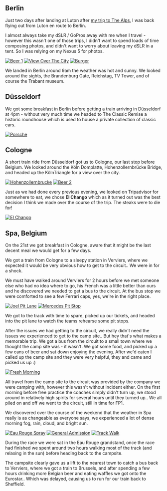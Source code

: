 <!--moml:meta
Title: 2014 Germany & Belgium
Date: 2014-08-01
Hero: safety-car
Intro: A trip with my friend starting in Berlin and moving West through Düsseldorf, and Cologne before getting to Spa, Belgium where we watched the Formula 1 grand prix.
-->

## Berlin

Just two days after landing at Luton after <a href="/category/morzine" title="Mountain biking in Morzine">my trip to The Alps</a>, I was back flying out from Luton en route to Berlin.

I almost always take my dSLR / GoPros away with me when I travel - however this wasn't one of those trips, I didn't want to spend loads of time composing photos, and didn't want to worry about leaving my dSLR in a tent. So I was relying on my Nexus 5 for photos.

<div class="gallery">
    <a href="/2014-germany-and-belgium/beer-1-2000.jpg"><img alt="Beer 1" srcset="/2014-barcelona/beer-1-400.jpg, /2014-germany-and-belgium/beer-1-800.jpg 800w, /2014-germany-and-belgium/beer-1-1200.jpg 1200w, /2014-germany-and-belgium/beer-1-1600.jpg 1600w, /2014-germany-and-belgium/beer-1-2000.jpg 2000w" src="/2014-germany-and-belgium/beer-1-400.jpg"></a>
    <a href="/2014-germany-and-belgium/view-over-the-city-2000.jpg"><img alt="View Over The City" srcset="/2014-barcelona/view-over-the-city-400.jpg, /2014-germany-and-belgium/view-over-the-city-800.jpg 800w, /2014-germany-and-belgium/view-over-the-city-1200.jpg 1200w, /2014-germany-and-belgium/view-over-the-city-1600.jpg 1600w, /2014-germany-and-belgium/view-over-the-city-2000.jpg 2000w" src="/2014-germany-and-belgium/view-over-the-city-400.jpg"></a>
    <a href="/2014-germany-and-belgium/burger-2000.jpg"><img alt="Burger" srcset="/2014-barcelona/burger-400.jpg, /2014-germany-and-belgium/burger-800.jpg 800w, /2014-germany-and-belgium/burger-1200.jpg 1200w, /2014-germany-and-belgium/burger-1600.jpg 1600w, /2014-germany-and-belgium/burger-2000.jpg 2000w" src="/2014-germany-and-belgium/burger-400.jpg"></a>
</div>

We landed in Berlin around 9am the weather was hot and sunny. We looked around the sights, the Brandenburg Gate, Reichstag, TV Tower, and of course the Trabant museum.

## Düsseldorf

We got some breakfast in Berlin before getting a train arriving in Düsseldorf at 4pm - without very much time we headed to The Classic Remise a historic roundhouse which is used to house a private collection of classic cars.

<div class="gallery">
    <a href="/2014-germany-and-belgium/porsche-2000.jpg"><img alt="Porsche" srcset="/2014-barcelona/porsche-400.jpg, /2014-germany-and-belgium/porsche-800.jpg 800w, /2014-germany-and-belgium/porsche-1200.jpg 1200w, /2014-germany-and-belgium/porsche-1600.jpg 1600w, /2014-germany-and-belgium/porsche-2000.jpg 2000w" src="/2014-germany-and-belgium/porsche-400.jpg"></a>
</div>

## Cologne

A short train ride from Düsseldorf got us to Cologne, our last stop before Belgium. We looked around the Köln Domplatte, Hohenzollernbrücke Bridge, and headed up the KölnTriangle for a view over the city.

<div class="gallery">
    <a href="/2014-germany-and-belgium/hohenzollernbrucke-2000.jpg"><img alt="Hohenzollernbrucke" srcset="/2014-barcelona/hohenzollernbrucke-400.jpg, /2014-germany-and-belgium/hohenzollernbrucke-800.jpg 800w, /2014-germany-and-belgium/hohenzollernbrucke-1200.jpg 1200w, /2014-germany-and-belgium/hohenzollernbrucke-1600.jpg 1600w, /2014-germany-and-belgium/hohenzollernbrucke-2000.jpg 2000w" src="/2014-germany-and-belgium/hohenzollernbrucke-400.jpg"></a>
    <a href="/2014-germany-and-belgium/beer-2-2000.jpg"><img alt="Beer 2" srcset="/2014-barcelona/beer-2-400.jpg, /2014-germany-and-belgium/beer-2-800.jpg 800w, /2014-germany-and-belgium/beer-2-1200.jpg 1200w, /2014-germany-and-belgium/beer-2-1600.jpg 1600w, /2014-germany-and-belgium/beer-2-2000.jpg 2000w" src="/2014-germany-and-belgium/beer-2-400.jpg"></a>
</div>

Just as we had done every previous evening, we looked on Tripadvisor for somewhere to eat, we chose <strong>El Chango</strong> which as it turned out was the best decision I think we made over the course of the trip. The steaks were to die for!

<div class="gallery">
    <a href="/2014-germany-and-belgium/el-chango-2000.jpg"><img alt="El Chango" srcset="/2014-barcelona/el-chango-400.jpg, /2014-germany-and-belgium/el-chango-800.jpg 800w, /2014-germany-and-belgium/el-chango-1200.jpg 1200w, /2014-germany-and-belgium/el-chango-1600.jpg 1600w, /2014-germany-and-belgium/el-chango-2000.jpg 2000w" src="/2014-germany-and-belgium/el-chango-400.jpg"></a>
</div>

## Spa, Belgium

On the 21st we got breakfast in Cologne, aware that it might be the last decent meal we would get for a few days.

We got a train from Cologne to a sleepy station in Verviers, where we expected it would be very obvious how to get to the circuit.. We were in for a shock.

We must have walked around Verviers for 2 hours before we met someone else who had no idea where to go, his French was a little better than ours and he discovered we needed to get a bus to the circuit. At the bus stop we were comforted to see a few Ferrari caps, yes, we're in the right place.

<div class="gallery">
    <a href="/2014-germany-and-belgium/joel-pit-lane-2000.jpg"><img alt="Joel Pit Lane" srcset="/2014-barcelona/joel-pit-lane-400.jpg, /2014-germany-and-belgium/joel-pit-lane-800.jpg 800w, /2014-germany-and-belgium/joel-pit-lane-1200.jpg 1200w, /2014-germany-and-belgium/joel-pit-lane-1600.jpg 1600w, /2014-germany-and-belgium/joel-pit-lane-2000.jpg 2000w" src="/2014-germany-and-belgium/joel-pit-lane-400.jpg"></a>
    <a href="/2014-germany-and-belgium/mercedes-pit-stop-2000.jpg"><img alt="Mercedes Pit Stop" srcset="/2014-barcelona/mercedes-pit-stop-400.jpg, /2014-germany-and-belgium/mercedes-pit-stop-800.jpg 800w, /2014-germany-and-belgium/mercedes-pit-stop-1200.jpg 1200w, /2014-germany-and-belgium/mercedes-pit-stop-1600.jpg 1600w, /2014-germany-and-belgium/mercedes-pit-stop-2000.jpg 2000w" src="/2014-germany-and-belgium/mercedes-pit-stop-400.jpg"></a>
</div>

We got to the track with time to spare, picked up our tickets, and headed into the pit lane to watch the teams rehearse some pit stops.

After the issues we had getting to the circuit, we really didn't need the issues we experienced to get to the camp site.. But hey that's what makes a memorable trip. We got a bus from the circuit to a small town where we thought the camp site was - it wasn't. We got some food, and picked up a few cans of beer and sat down enjoying the evening. After we'd eaten I called up the camp site and they were very helpful, they and came and picked us up :)

<div class="gallery">
    <a href="/2014-germany-and-belgium/fresh-morning-2000.jpg"><img alt="Fresh Morning" srcset="/2014-barcelona/fresh-morning-400.jpg, /2014-germany-and-belgium/fresh-morning-800.jpg 800w, /2014-germany-and-belgium/fresh-morning-1200.jpg 1200w, /2014-germany-and-belgium/fresh-morning-1600.jpg 1600w, /2014-germany-and-belgium/fresh-morning-2000.jpg 2000w" src="/2014-germany-and-belgium/fresh-morning-400.jpg"></a>
</div>

All travel from the camp site to the circuit was provided by the company we were camping with, however this wasn't without incident either. On the first morning before free practice the coaches simply didn't turn up, we stood around in relatively high spirits for several hours until they turned up.. We all piled on and off we went to the circuit, still in time for FP1.

We discovered over the course of the weekend that the weather in Spa really is as changeable as everyone says, we experienced a lot of dense morning fog, rain, cloud, and bright sun.

<div class="gallery">
    <a href="/2014-germany-and-belgium/eau-rouge-spray-2000.jpg"><img alt="Eau Rouge Spray" srcset="/2014-barcelona/eau-rouge-spray-400.jpg, /2014-germany-and-belgium/eau-rouge-spray-800.jpg 800w, /2014-germany-and-belgium/eau-rouge-spray-1200.jpg 1200w, /2014-germany-and-belgium/eau-rouge-spray-1600.jpg 1600w, /2014-germany-and-belgium/eau-rouge-spray-2000.jpg 2000w" src="/2014-germany-and-belgium/eau-rouge-spray-400.jpg"></a>
    <a href="/2014-germany-and-belgium/general-admission-2000.jpg"><img alt="General Admission" srcset="/2014-barcelona/general-admission-400.jpg, /2014-germany-and-belgium/general-admission-800.jpg 800w, /2014-germany-and-belgium/general-admission-1200.jpg 1200w, /2014-germany-and-belgium/general-admission-1600.jpg 1600w, /2014-germany-and-belgium/general-admission-2000.jpg 2000w" src="/2014-germany-and-belgium/general-admission-400.jpg"></a>
    <a href="/2014-germany-and-belgium/track-walk-2000.jpg"><img alt="Track Walk" srcset="/2014-barcelona/track-walk-400.jpg, /2014-germany-and-belgium/track-walk-800.jpg 800w, /2014-germany-and-belgium/track-walk-1200.jpg 1200w, /2014-germany-and-belgium/track-walk-1600.jpg 1600w, /2014-germany-and-belgium/track-walk-2000.jpg 2000w" src="/2014-germany-and-belgium/track-walk-400.jpg"></a>
</div>

During the race we were sat in the Eau Rouge grandstand, once the race had finished we spent around two hours walking most of the track (and relaxing in the sun) before heading back to the campsite.

The campsite clearly gave us a lift to the nearest town to catch a bus back to Verviers, where we got a train to Brussels, and after spending a few hours drinking more Belgian beer and eating waffles we got onto the Eurostar.. Which was delayed, causing us to run for our train back to Sheffield.
